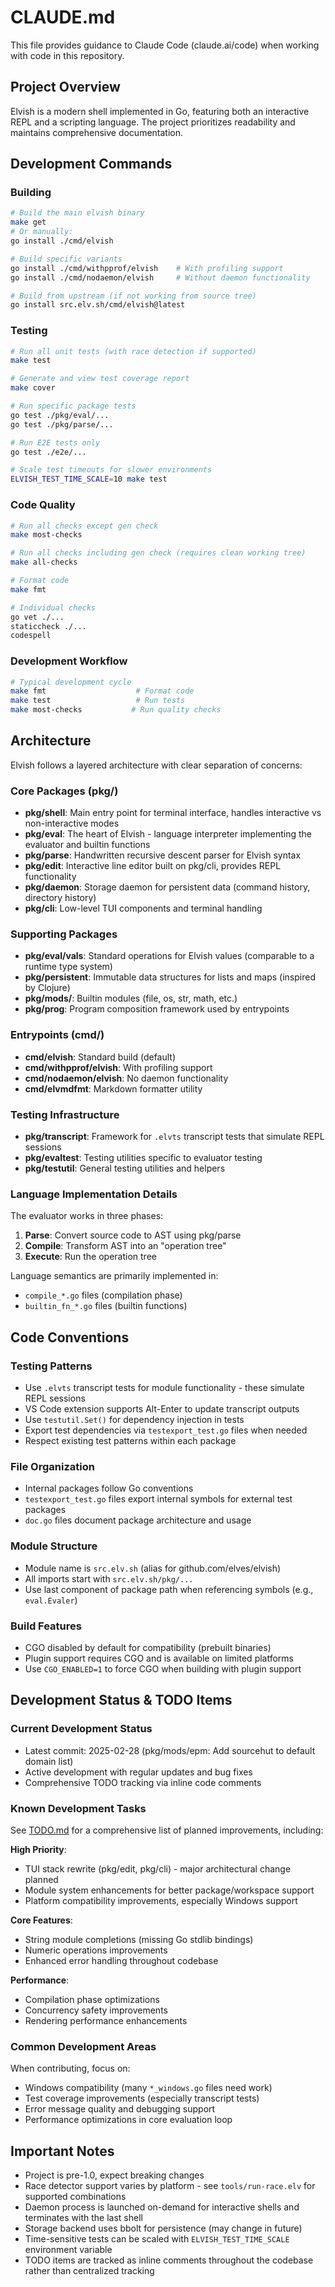 # CLAUDE.md

This file provides guidance to Claude Code (claude.ai/code) when working with code in this repository.

## Project Overview

Elvish is a modern shell implemented in Go, featuring both an interactive REPL and a scripting language. The project prioritizes readability and maintains comprehensive documentation.

## Development Commands

### Building
```bash
# Build the main elvish binary
make get
# Or manually:
go install ./cmd/elvish

# Build specific variants
go install ./cmd/withpprof/elvish    # With profiling support
go install ./cmd/nodaemon/elvish     # Without daemon functionality

# Build from upstream (if not working from source tree)
go install src.elv.sh/cmd/elvish@latest
```

### Testing
```bash
# Run all unit tests (with race detection if supported)
make test

# Generate and view test coverage report
make cover

# Run specific package tests
go test ./pkg/eval/...
go test ./pkg/parse/...

# Run E2E tests only
go test ./e2e/...

# Scale test timeouts for slower environments
ELVISH_TEST_TIME_SCALE=10 make test
```

### Code Quality
```bash
# Run all checks except gen check
make most-checks

# Run all checks including gen check (requires clean working tree)
make all-checks

# Format code
make fmt

# Individual checks
go vet ./...
staticcheck ./...
codespell
```

### Development Workflow
```bash
# Typical development cycle
make fmt                    # Format code
make test                   # Run tests
make most-checks           # Run quality checks
```

## Architecture

Elvish follows a layered architecture with clear separation of concerns:

### Core Packages (pkg/)
- **pkg/shell**: Main entry point for terminal interface, handles interactive vs non-interactive modes
- **pkg/eval**: The heart of Elvish - language interpreter implementing the evaluator and builtin functions
- **pkg/parse**: Handwritten recursive descent parser for Elvish syntax
- **pkg/edit**: Interactive line editor built on pkg/cli, provides REPL functionality
- **pkg/daemon**: Storage daemon for persistent data (command history, directory history)
- **pkg/cli**: Low-level TUI components and terminal handling

### Supporting Packages
- **pkg/eval/vals**: Standard operations for Elvish values (comparable to a runtime type system)
- **pkg/persistent**: Immutable data structures for lists and maps (inspired by Clojure)
- **pkg/mods/**: Builtin modules (file, os, str, math, etc.)
- **pkg/prog**: Program composition framework used by entrypoints

### Entrypoints (cmd/)
- **cmd/elvish**: Standard build (default)
- **cmd/withpprof/elvish**: With profiling support
- **cmd/nodaemon/elvish**: No daemon functionality
- **cmd/elvmdfmt**: Markdown formatter utility

### Testing Infrastructure
- **pkg/transcript**: Framework for `.elvts` transcript tests that simulate REPL sessions
- **pkg/evaltest**: Testing utilities specific to evaluator testing
- **pkg/testutil**: General testing utilities and helpers

### Language Implementation Details
The evaluator works in three phases:
1. **Parse**: Convert source code to AST using pkg/parse
2. **Compile**: Transform AST into an "operation tree" 
3. **Execute**: Run the operation tree

Language semantics are primarily implemented in:
- `compile_*.go` files (compilation phase)
- `builtin_fn_*.go` files (builtin functions)

## Code Conventions

### Testing Patterns
- Use `.elvts` transcript tests for module functionality - these simulate REPL sessions
- VS Code extension supports Alt-Enter to update transcript outputs
- Use `testutil.Set()` for dependency injection in tests
- Export test dependencies via `testexport_test.go` files when needed
- Respect existing test patterns within each package

### File Organization
- Internal packages follow Go conventions
- `testexport_test.go` files export internal symbols for external test packages  
- `doc.go` files document package architecture and usage

### Module Structure
- Module name is `src.elv.sh` (alias for github.com/elves/elvish)
- All imports start with `src.elv.sh/pkg/...`
- Use last component of package path when referencing symbols (e.g., `eval.Evaler`)

### Build Features
- CGO disabled by default for compatibility (prebuilt binaries)
- Plugin support requires CGO and is available on limited platforms
- Use `CGO_ENABLED=1` to force CGO when building with plugin support

## Development Status & TODO Items

### Current Development Status
- Latest commit: 2025-02-28 (pkg/mods/epm: Add sourcehut to default domain list)
- Active development with regular updates and bug fixes
- Comprehensive TODO tracking via inline code comments

### Known Development Tasks
See [TODO.md](./TODO.md) for a comprehensive list of planned improvements, including:

**High Priority**:
- TUI stack rewrite (pkg/edit, pkg/cli) - major architectural change planned
- Module system enhancements for better package/workspace support
- Platform compatibility improvements, especially Windows support

**Core Features**:
- String module completions (missing Go stdlib bindings)
- Numeric operations improvements
- Enhanced error handling throughout codebase

**Performance**:
- Compilation phase optimizations
- Concurrency safety improvements
- Rendering performance enhancements

### Common Development Areas
When contributing, focus on:
- Windows compatibility (many `*_windows.go` files need work)
- Test coverage improvements (especially transcript tests)
- Error message quality and debugging support
- Performance optimizations in core evaluation loop

## Important Notes

- Project is pre-1.0, expect breaking changes
- Race detector support varies by platform - see `tools/run-race.elv` for supported combinations
- Daemon process is launched on-demand for interactive shells and terminates with the last shell
- Storage backend uses bbolt for persistence (may change in future)
- Time-sensitive tests can be scaled with `ELVISH_TEST_TIME_SCALE` environment variable
- TODO items are tracked as inline comments throughout the codebase rather than centralized tracking